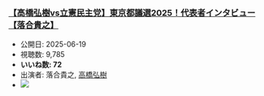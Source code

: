 ### [【高橋弘樹vs立憲民主党】東京都議選2025！代表者インタビュー【落合貴之】](https://www.youtube.com/watch?v=j7psvJ6nJa4)
-   公開日: 2025-06-19
-   視聴数: 9,785
-   **いいね数: 72**
-   出演者: 落合貴之, [高橋弘樹](/rehacq_fan/people/高橋弘樹 "wikilink")
- [![](https://img.youtube.com/vi/j7psvJ6nJa4/hqdefault.jpg)](https://www.youtube.com/watch?v=j7psvJ6nJa4)
